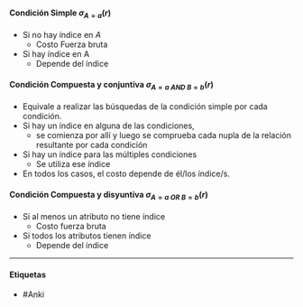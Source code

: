 #### Condición Simple $\sigma_{A=a}(r)$ 

- Si no hay índice en $A$
	- Costo Fuerza bruta 
- Si hay índice en A
	- Depende del índice
#### Condición Compuesta y conjuntiva $\sigma_{A=a\;AND\;B=b}(r)$ 

- Equivale a realizar las búsquedas de la condición simple por cada condición.
- Si hay un índice en alguna de las condiciones, 
	- se comienza por allí y luego se comprueba cada nupla de la relación resultante por cada condición
- Si hay un índice para las múltiples condiciones
	- Se utiliza ese índice
- En todos los casos, el costo depende de él/los índice/s.

#### Condición Compuesta y disyuntiva $\sigma_{A=a\;OR\;B=b}(r)$ 

- Si al menos un atributo no tiene índice
	- Costo fuerza bruta
- Si todos los atributos tienen índice
	- Depende del índice
***
#### Etiquetas
- #Anki 